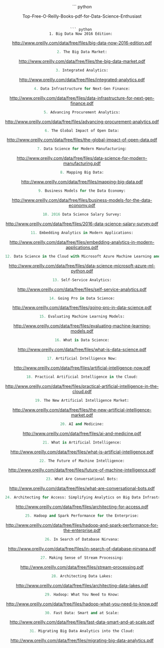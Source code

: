 
<center> ``` python

Top-Free-O-Reilly-Books-pdf-for-Data-Science-Enthusiast

```</center>

``` python 
1. Big Data Now 2016 Edition: 
``` 
http://www.oreilly.com/data/free/files/big-data-now-2016-edition.pdf

``` python
2. The Big Data Market:
```
http://www.oreilly.com/data/free/files/the-big-data-market.pdf

``` python
3. Integrated Analytics:
```
http://www.oreilly.com/data/free/files/integrated-analytics.pdf

``` python
4. Data Infrastructure for Next-Gen Finance:
```
http://www.oreilly.com/data/free/files/data-infrastructure-for-next-gen-finance.pdf

``` python
5. Advancing Procurement Analytics:
```
http://www.oreilly.com/data/free/files/advancing-procurement-analytics.pdf

``` python
6. The Global Impact of Open Data:
```
http://www.oreilly.com/data/free/files/the-global-impact-of-open-data.pdf

``` python
7. Data Science for Modern Manufacturing:
```
http://www.oreilly.com/data/free/files/data-science-for-modern-manufacturing.pdf

``` python
8. Mapping Big Data:
```
http://www.oreilly.com/data/free/files/mapping-big-data.pdf

``` python
9. Business Models for the Data Economy:
```
http://www.oreilly.com/data/free/files/business-models-for-the-data-economy.pdf

``` python
10. 2016 Data Science Salary Survey:
```
http://www.oreilly.com/data/free/files/2016-data-science-salary-survey.pdf


``` python
11. Embedding Analytics in Modern Applications:
```
http://www.oreilly.com/data/free/files/embedding-analytics-in-modern-applications.pdf

``` python
12. Data Science in the Cloud with Microsoft Azure Machine Learning and Python:
```
http://www.oreilly.com/data/free/files/data-science-microsoft-azure-ml-python.pdf

``` python
13. Self-Service Analytics:
```
http://www.oreilly.com/data/free/files/self-service-analytics.pdf

``` python
14. Going Pro in Data Science:
```
http://www.oreilly.com/data/free/files/going-pro-in-data-science.pdf

``` python
15. Evaluating Machine Learning Models:
``` 
http://www.oreilly.com/data/free/files/evaluating-machine-learning-models.pdf

``` python
16. What is Data Science:
```
http://www.oreilly.com/data/free/files/what-is-data-science.pdf

``` python
17. Artificial Intelligence Now:
```
http://www.oreilly.com/data/free/files/artificial-intelligence-now.pdf

``` python
18. Practical Artificial Intelligence in the Cloud:
```
http://www.oreilly.com/data/free/files/practical-artificial-intelligence-in-the-cloud.pdf

``` python
19. The New Artificial Intelligence Market:
```
http://www.oreilly.com/data/free/files/the-new-artificial-intelligence-market.pdf

``` python
20. AI and Medicine:
```
http://www.oreilly.com/data/free/files/ai-and-medicine.pdf

``` python
21. What is Artificial Intelligence:
```
http://www.oreilly.com/data/free/files/what-is-artificial-intelligence.pdf

``` python
22. The Future of Machine Intelligence:
```
http://www.oreilly.com/data/free/files/future-of-machine-intelligence.pdf

``` python
23. What Are Conversational Bots:
```
http://www.oreilly.com/data/free/files/what-are-conversational-bots.pdf

``` python
24. Architecting for Access: Simplifying Analytics on Big Data Infrastructure:
```
http://www.oreilly.com/data/free/files/architecting-for-access.pdf

``` python
25. Hadoop and Spark Performance for the Enterprise:
```
http://www.oreilly.com/data/free/files/hadoop-and-spark-performance-for-the-enterprise.pdf

``` python
26. In Search of Database Nirvana:
```
http://www.oreilly.com/data/free/files/in-search-of-database-nirvana.pdf

``` python
27. Making Sense of Stream Processing:
```
http://www.oreilly.com/data/free/files/stream-processing.pdf

``` python
28. Architecting Data Lakes:
```
http://www.oreilly.com/data/free/files/architecting-data-lakes.pdf

``` python
29. Hadoop: What You Need to Know:
```
http://www.oreilly.com/data/free/files/hadoop-what-you-need-to-know.pdf

``` python
30. Fast Data: Smart and at Scale:
```
http://www.oreilly.com/data/free/files/fast-data-smart-and-at-scale.pdf

``` python
31. Migrating Big Data Analytics into the Cloud:
```
http://www.oreilly.com/data/free/files/migrating-big-data-analytics.pdf

